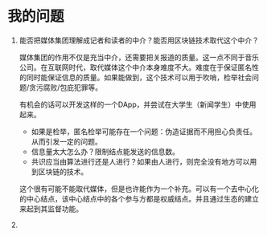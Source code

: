 # 我的问题

1. 能否把媒体集团理解成记者和读者的中介？能否用区块链技术取代这个中介？

   媒体集团的作用不仅是充当中介，还需要把关报道的质量。这一点不同于音乐公司。在互联网时代，取代媒体这个中介本身难度不大。难度在于保证匿名性的同时能保证信息的质量。如果能做到，这个技术可以用于吹哨，检举社会问题/贪污腐败/包庇犯罪等。

   有机会的话可以开发这样的一个DApp，并尝试在大学生（新闻学生）中使用起来。

   - 如果是检举，匿名检举可能存在一个问题：伪造证据而不用担心负责任。从而引发一定的问题。
   - 信息量太大怎么办？限制结点能发送的信息数。
   - 共识应当由算法进行还是人进行？如果由人进行，则完全没有地方可以用到区块链的技术。

   这个很有可能不能取代媒体，但是也许能作为一个补充。可以有一个去中心化的中心结点，该中心结点中的各个参与方都是权威结点。并且通过生态的建立来起到其监督功能。

2. 